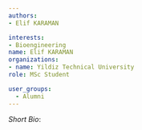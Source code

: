 ```yaml
---
authors:
- Elif KARAMAN

interests:
- Bioengineering
name: Elif KARAMAN 
organizations:
- name: Yildiz Technical University
role: MSc Student

user_groups:
  - Alumni
---
```


*Short Bio*: